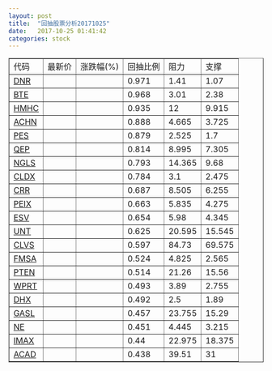 ```yaml
---
layout: post
title:  "回抽股票分析20171025"
date:   2017-10-25 01:41:42
categories: stock
---
```

<script type="text/javascript">
var stockList = []
stockList.push('gb_dnr');
stockList.push('gb_bte');
stockList.push('gb_hmhc');
stockList.push('gb_achn');
stockList.push('gb_pes');
stockList.push('gb_qep');
stockList.push('gb_ngls');
stockList.push('gb_cldx');
stockList.push('gb_crr');
stockList.push('gb_peix');
stockList.push('gb_esv');
stockList.push('gb_unt');
stockList.push('gb_clvs');
stockList.push('gb_fmsa');
stockList.push('gb_pten');
stockList.push('gb_wprt');
stockList.push('gb_dhx');
stockList.push('gb_gasl');
stockList.push('gb_ne');
stockList.push('gb_imax');
stockList.push('gb_acad');
</script>
<table border="1">
 <tr>
 <td>代码</td>
 <td>最新价</td>
 <td>涨跌幅(%)</td>
 <td>回抽比例</td>
 <td>阻力</td>
 <td>支撑</td>
</tr>
  <tr id="dnr">
  <td><a href="http://stock.finance.sina.com.cn/usstock/quotes/DNR.html" target="_blank">DNR</a></td><td></td><td></td><td>0.971</td><td>1.41</td><td>1.07</td></tr>
  <tr id="bte">
  <td><a href="http://stock.finance.sina.com.cn/usstock/quotes/BTE.html" target="_blank">BTE</a></td><td></td><td></td><td>0.968</td><td>3.01</td><td>2.38</td></tr>
  <tr id="hmhc">
  <td><a href="http://stock.finance.sina.com.cn/usstock/quotes/HMHC.html" target="_blank">HMHC</a></td><td></td><td></td><td>0.935</td><td>12</td><td>9.915</td></tr>
  <tr id="achn">
  <td><a href="http://stock.finance.sina.com.cn/usstock/quotes/ACHN.html" target="_blank">ACHN</a></td><td></td><td></td><td>0.888</td><td>4.665</td><td>3.725</td></tr>
  <tr id="pes">
  <td><a href="http://stock.finance.sina.com.cn/usstock/quotes/PES.html" target="_blank">PES</a></td><td></td><td></td><td>0.879</td><td>2.525</td><td>1.7</td></tr>
  <tr id="qep">
  <td><a href="http://stock.finance.sina.com.cn/usstock/quotes/QEP.html" target="_blank">QEP</a></td><td></td><td></td><td>0.814</td><td>8.995</td><td>7.305</td></tr>
  <tr id="ngls">
  <td><a href="http://stock.finance.sina.com.cn/usstock/quotes/NGLS.html" target="_blank">NGLS</a></td><td></td><td></td><td>0.793</td><td>14.365</td><td>9.68</td></tr>
  <tr id="cldx">
  <td><a href="http://stock.finance.sina.com.cn/usstock/quotes/CLDX.html" target="_blank">CLDX</a></td><td></td><td></td><td>0.784</td><td>3.1</td><td>2.475</td></tr>
  <tr id="crr">
  <td><a href="http://stock.finance.sina.com.cn/usstock/quotes/CRR.html" target="_blank">CRR</a></td><td></td><td></td><td>0.687</td><td>8.505</td><td>6.255</td></tr>
  <tr id="peix">
  <td><a href="http://stock.finance.sina.com.cn/usstock/quotes/PEIX.html" target="_blank">PEIX</a></td><td></td><td></td><td>0.663</td><td>5.835</td><td>4.275</td></tr>
  <tr id="esv">
  <td><a href="http://stock.finance.sina.com.cn/usstock/quotes/ESV.html" target="_blank">ESV</a></td><td></td><td></td><td>0.654</td><td>5.98</td><td>4.345</td></tr>
  <tr id="unt">
  <td><a href="http://stock.finance.sina.com.cn/usstock/quotes/UNT.html" target="_blank">UNT</a></td><td></td><td></td><td>0.625</td><td>20.595</td><td>15.545</td></tr>
  <tr id="clvs">
  <td><a href="http://stock.finance.sina.com.cn/usstock/quotes/CLVS.html" target="_blank">CLVS</a></td><td></td><td></td><td>0.597</td><td>84.73</td><td>69.575</td></tr>
  <tr id="fmsa">
  <td><a href="http://stock.finance.sina.com.cn/usstock/quotes/FMSA.html" target="_blank">FMSA</a></td><td></td><td></td><td>0.524</td><td>4.825</td><td>2.565</td></tr>
  <tr id="pten">
  <td><a href="http://stock.finance.sina.com.cn/usstock/quotes/PTEN.html" target="_blank">PTEN</a></td><td></td><td></td><td>0.514</td><td>21.26</td><td>15.56</td></tr>
  <tr id="wprt">
  <td><a href="http://stock.finance.sina.com.cn/usstock/quotes/WPRT.html" target="_blank">WPRT</a></td><td></td><td></td><td>0.493</td><td>3.89</td><td>2.755</td></tr>
  <tr id="dhx">
  <td><a href="http://stock.finance.sina.com.cn/usstock/quotes/DHX.html" target="_blank">DHX</a></td><td></td><td></td><td>0.492</td><td>2.5</td><td>1.89</td></tr>
  <tr id="gasl">
  <td><a href="http://stock.finance.sina.com.cn/usstock/quotes/GASL.html" target="_blank">GASL</a></td><td></td><td></td><td>0.457</td><td>23.755</td><td>15.29</td></tr>
  <tr id="ne">
  <td><a href="http://stock.finance.sina.com.cn/usstock/quotes/NE.html" target="_blank">NE</a></td><td></td><td></td><td>0.451</td><td>4.445</td><td>3.215</td></tr>
  <tr id="imax">
  <td><a href="http://stock.finance.sina.com.cn/usstock/quotes/IMAX.html" target="_blank">IMAX</a></td><td></td><td></td><td>0.44</td><td>22.975</td><td>18.375</td></tr>
  <tr id="acad">
  <td><a href="http://stock.finance.sina.com.cn/usstock/quotes/ACAD.html" target="_blank">ACAD</a></td><td></td><td></td><td>0.438</td><td>39.51</td><td>31</td></tr>
</table>
